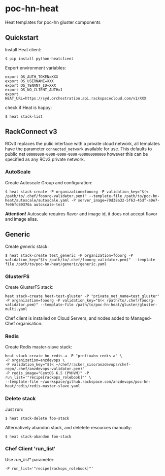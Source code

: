 poc-hn-heat
===========

Heat templates for poc-hn gluster components

## Quickstart

Install Heat client:

```
$ pip install python-heatclient
```

Export environment variables:

```
export OS_AUTH_TOKEN=XXX
export OS_USERNAME=XXX
export OS_TENANT_ID=XXX
export OS_NO_CLIENT_AUTH=1
export HEAT_URL=https://syd.orchestration.api.rackspacecloud.com/v1/XXX
```

check if Heat is happy:

```
$ heat stack-list
```

## RackConnect v3

RCv3 replaces the pulic interface with a private cloud network, all templates have the parameter ```connected_network``` available for use. This defaults to public net ```00000000-0000-0000-0000-000000000000``` however this can be specified as any RCv3 private network.

### AutoScale

Create Autoscale Group and configuration:

```
$ heat stack-create -P organization=fooorg -P validation_key="$(< /path/to/.chef/fooorg-validator.pem)" --template-file /path/to/poc-hn-heat/autoscale/autoscale.yaml -P server_image=70d38a32-5f63-45df-a0e7-7e06fc89370a autoscale-test
```

**Attention!** Autoscale requires flavor and image id, it does not accept flavor
and image alias.

## Generic

Create *generic* stack:

```
$ heat stack-create test_generic -P organization=fooorg -P validation_key="$(< /path/to/.chef/fooorg-validator.pem)" --template-file /path/to/poc-hn-heat/generic/generic.yaml
```

### GlusterFS

Create GlusterFS stack:

```
heat stack-create heat-test-gluster -P "private_net_name=test_gluster" -P organization=fooorg -P validation_key="$(< /path/to/.chef/fooorg-validator.pem)" --template-file /path/to/poc-hn-heat/gluster/gluster-multi.yaml
```

Chef client is installed on Cloud Servers, and nodes added to Managed-Chef organisation.

### Redis

Create Redis master-slave stack:

```
heat stack-create hn-redis-a -P "prefix=hn-redis-a" \
-P organization=anzdevops \
-P validation_key="$(< ~/chef/racker_siso/anzdevops/chef-repo/.chef/anzdevops-validator.pem)"
-P redis_image="CentOS 6.5 (PVHVM)" -P run_list='"recipe[rackops_rolebook]"' \
--template-file ~/workspace/github.rackspace.com/anzdevops/poc-hn-heat/redis/redis-master-slave.yaml
```

### Delete stack

Just run:

```
$ heat stack-delete foo-stack
```

Alternatively abandon stack, and deletete resources manually:

```
$ heat stack-abandon foo-stack
```

### Chef Client 'run_list'

Use *run_list** parameter:

```
-P run_list='"recipe[rackops_rolebook]"'
```
